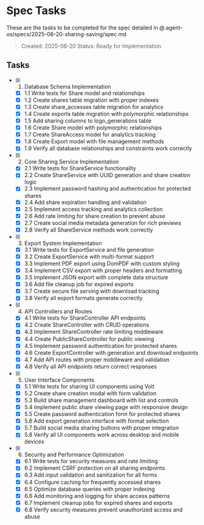 # Spec Tasks

These are the tasks to be completed for the spec detailed in @.agent-os/specs/2025-08-20-sharing-saving/spec.md

> Created: 2025-08-20
> Status: Ready for Implementation

## Tasks

- [x] 1. Database Schema Implementation
  - [x] 1.1 Write tests for Share model and relationships
  - [x] 1.2 Create shares table migration with proper indexes
  - [x] 1.3 Create share_accesses table migration for analytics
  - [x] 1.4 Create exports table migration with polymorphic relationships
  - [x] 1.5 Add sharing columns to logo_generations table
  - [x] 1.6 Create Share model with polymorphic relationships
  - [x] 1.7 Create ShareAccess model for analytics tracking
  - [x] 1.8 Create Export model with file management methods
  - [x] 1.9 Verify all database relationships and constraints work correctly

- [x] 2. Core Sharing Service Implementation
  - [x] 2.1 Write tests for ShareService functionality
  - [x] 2.2 Create ShareService with UUID generation and share creation logic
  - [x] 2.3 Implement password hashing and authentication for protected shares
  - [x] 2.4 Add share expiration handling and validation
  - [x] 2.5 Implement access tracking and analytics collection
  - [x] 2.6 Add rate limiting for share creation to prevent abuse
  - [x] 2.7 Create social media metadata generation for rich previews
  - [x] 2.8 Verify all ShareService methods work correctly

- [x] 3. Export System Implementation
  - [x] 3.1 Write tests for ExportService and file generation
  - [x] 3.2 Create ExportService with multi-format support
  - [x] 3.3 Implement PDF export using DomPDF with custom styling
  - [x] 3.4 Implement CSV export with proper headers and formatting
  - [x] 3.5 Implement JSON export with complete data structure
  - [x] 3.6 Add file cleanup job for expired exports
  - [x] 3.7 Create secure file serving with download tracking
  - [x] 3.8 Verify all export formats generate correctly

- [x] 4. API Controllers and Routes
  - [x] 4.1 Write tests for ShareController API endpoints
  - [x] 4.2 Create ShareController with CRUD operations
  - [x] 4.3 Implement ShareController rate limiting middleware
  - [x] 4.4 Create PublicShareController for public viewing
  - [x] 4.5 Implement password authentication for protected shares
  - [x] 4.6 Create ExportController with generation and download endpoints
  - [x] 4.7 Add API routes with proper middleware and validation
  - [x] 4.8 Verify all API endpoints return correct responses

- [x] 5. User Interface Components
  - [x] 5.1 Write tests for sharing UI components using Volt
  - [x] 5.2 Create share creation modal with form validation
  - [x] 5.3 Build share management dashboard with list and controls
  - [x] 5.4 Implement public share viewing page with responsive design
  - [x] 5.5 Create password authentication form for protected shares
  - [x] 5.6 Add export generation interface with format selection
  - [x] 5.7 Build social media sharing buttons with proper integration
  - [x] 5.8 Verify all UI components work across desktop and mobile devices

- [x] 6. Security and Performance Optimization
  - [x] 6.1 Write tests for security measures and rate limiting
  - [x] 6.2 Implement CSRF protection on all sharing endpoints
  - [x] 6.3 Add input validation and sanitization for all forms
  - [x] 6.4 Configure caching for frequently accessed shares
  - [x] 6.5 Optimize database queries with proper indexing
  - [x] 6.6 Add monitoring and logging for share access patterns
  - [x] 6.7 Implement cleanup jobs for expired shares and exports
  - [x] 6.8 Verify security measures prevent unauthorized access and abuse